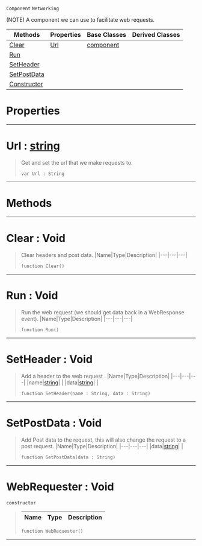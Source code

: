  `Component` `Networking`



(NOTE) A component we can use to facilitate web requests.

|Methods|Properties|Base Classes|Derived Classes|
|---|---|---|---|
|[ Clear](https://plasmaengine.github.io/PlasmaDocs/Plasma1/C++/code_reference/class_reference/webrequester.md#clear-void)|[ Url](https://plasmaengine.github.io/PlasmaDocs/Plasma1/C++/code_reference/class_reference/webrequester.md#url-plasma-engine-document)|[component](https://plasmaengine.github.io/PlasmaDocs/Plasma1/C++/code_reference/class_reference/component.md)| |
|[ Run](https://plasmaengine.github.io/PlasmaDocs/Plasma1/C++/code_reference/class_reference/webrequester.md#run-void)| | | |
|[ SetHeader](https://plasmaengine.github.io/PlasmaDocs/Plasma1/C++/code_reference/class_reference/webrequester.md#setheader-void)| | | |
|[ SetPostData](https://plasmaengine.github.io/PlasmaDocs/Plasma1/C++/code_reference/class_reference/webrequester.md#setpostdata-void)| | | |
|[ Constructor](https://plasmaengine.github.io/PlasmaDocs/Plasma1/C++/code_reference/class_reference/webrequester.md#webrequester-void)| | | |


 #  Properties


---  
 #  Url : [string](https://plasmaengine.github.io/PlasmaDocs/Plasma1/C++/code_reference/lightning_base_types/string.md)

> Get and set the url that we make requests to.
> ``` lang=cpp, name=Lightning
> var Url : String


---  
 #  Methods


---  
 #  Clear : Void

> Clear headers and post data.
> |Name|Type|Description|
> |---|---|---|
> ``` lang=cpp, name=Lightning
> function Clear()
> ``` 


---  
 #  Run : Void

> Run the web request (we should get data back in a WebResponse event).
> |Name|Type|Description|
> |---|---|---|
> ``` lang=cpp, name=Lightning
> function Run()
> ``` 


---  
 #  SetHeader : Void

> Add a header to the web request .
> |Name|Type|Description|
> |---|---|---|
> |name|[string](https://plasmaengine.github.io/PlasmaDocs/Plasma1/C++/code_reference/lightning_base_types/string.md)| |
> |data|[string](https://plasmaengine.github.io/PlasmaDocs/Plasma1/C++/code_reference/lightning_base_types/string.md)| |
> ``` lang=cpp, name=Lightning
> function SetHeader(name : String, data : String)
> ``` 


---  
 #  SetPostData : Void

> Add Post data to the request, this will also change the request to a post request.
> |Name|Type|Description|
> |---|---|---|
> |data|[string](https://plasmaengine.github.io/PlasmaDocs/Plasma1/C++/code_reference/lightning_base_types/string.md)| |
> ``` lang=cpp, name=Lightning
> function SetPostData(data : String)
> ``` 


---  
 #  WebRequester : Void

 `constructor`

> 
> |Name|Type|Description|
> |---|---|---|
> ``` lang=cpp, name=Lightning
> function WebRequester()
> ``` 


---  
 

 